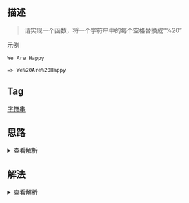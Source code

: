 ## 描述

> 请实现一个函数，将一个字符串中的每个空格替换成“%20”

示例

```
We Are Happy

=> We%20Are%20Happy
```

## Tag

[字符串](/_posts/sort#字符串)

## 思路

<details>
<summary>查看解析</summary>

</details>

## 解法

<details>
<summary>查看解析</summary>

```js
```

</details>
